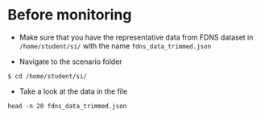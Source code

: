 # Before monitoring

- Make sure that you have the representative data from FDNS dataset in `/home/student/si/` with the name `fdns_data_trimmed.json`

- Navigate to the scenario folder

```
$ cd /home/student/si/
```

- Take a look at the data in the file

```
head -n 20 fdns_data_trimmed.json
```